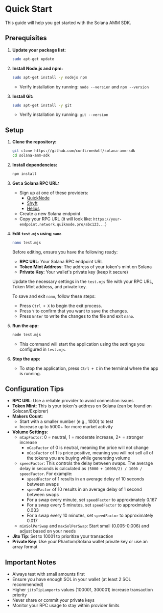 # Quick Start

This guide will help you get started with the Solana AMM SDK.

## Prerequisites

1. **Update your package list:**
    ```bash
    sudo apt-get update
    ```

2. **Install Node.js and npm:**
    ```bash
    sudo apt-get install -y nodejs npm
    ```
    - Verify installation by running: `node --version` and `npm --version`

3. **Install Git:**
    ```bash
    sudo apt-get install -y git
    ```
    - Verify installation by running: `git --version`

## Setup

1. **Clone the repository:**
    ```bash
    git clone https://github.com/confirmedwtf/solana-amm-sdk
    cd solana-amm-sdk
    ```

2. **Install dependencies:**
    ```bash
    npm install
    ```

3. **Get a Solana RPC URL:**
    - Sign up at one of these providers:
        - [QuickNode](https://quicknode.com)
        - [Shyft](https://shyft.to)
        - [Helius](https://helius.xyz)
    - Create a new Solana endpoint
    - Copy your RPC URL (it will look like: `https://your-endpoint.network.quiknode.pro/abc123...`)

4. **Edit `test.mjs` using `nano`**
    
    ```bash
    nano test.mjs
    ```
    
    Before editing, ensure you have the following ready:
    
    - **RPC URL**: Your Solana RPC endpoint URL
    - **Token Mint Address**: The address of your token's mint on Solana
    - **Private Key**: Your wallet's private key (keep it secure)
    
    Update the necessary settings in the `test.mjs` file with your RPC URL, Token Mint address, and private key.

    To save and exit `nano`, follow these steps:
    - Press `Ctrl + X` to begin the exit process.
    - Press `Y` to confirm that you want to save the changes.
    - Press `Enter` to write the changes to the file and exit `nano`.

5. **Run the app:**
    ```bash
    node test.mjs
    ```
    - This command will start the application using the settings you configured in `test.mjs`.

6. **Stop the app:**
    - To stop the application, press `Ctrl + C` in the terminal where the app is running.

## Configuration Tips

- **RPC URL**: Use a reliable provider to avoid connection issues
- **Token Mint**: This is your token's address on Solana (can be found on Solscan/Explorer)
- **Makers Count**: 
    - Start with a smaller number (e.g., 1000) to test
    - Increase up to 5000+ for more market activity
- **Volume Settings**:
    - `mCapFactor`: 0 = neutral, 1 = moderate increase, 2+ = stronger increase
        - `mCapFactor` of 0 is neutral, meaning the price will not change
        - `mCapFactor` of 1 is price positive, meaning you will not sell all of the tokens you are buying while generating volume
    - `speedFactor`: This controls the delay between swaps. The average delay in seconds is calculated as `(5000 + 10000/2) / 1000 / speedFactor`. For example:
        - `speedFactor` of 1 results in an average delay of 10 seconds between swaps
        - `speedFactor` of 10 results in an average delay of 1 second between swaps
        - For a swap every minute, set `speedFactor` to approximately 0.167
        - For a swap every 5 minutes, set `speedFactor` to approximately 0.033
        - For a swap every 10 minutes, set `speedFactor` to approximately 0.017
    - `minSolPerSwap` and `maxSolPerSwap`: Start small (0.005-0.006) and adjust based on your needs
- **Jito Tip**: Set to 10001 to prioritize your transaction
- **Private Key**: Use your Phantom/Solana wallet private key or use an array format

## Important Notes

- Always test with small amounts first
- Ensure you have enough SOL in your wallet (at least 2 SOL recommended)
- Higher `jitoTipLamports` values (100001, 300001) increase transaction priority
- Never share or commit your private keys
- Monitor your RPC usage to stay within provider limits

